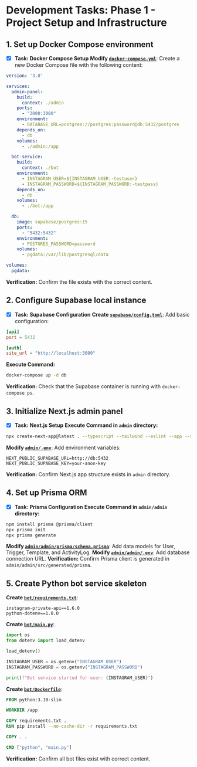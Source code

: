 # Development Tasks: Phase 1 - Project Setup and Infrastructure

## 1. Set up Docker Compose environment
- [x] **Task: Docker Compose Setup**
**Modify [`docker-compose.yml`](docker-compose.yml)**: Create a new Docker Compose file with the following content:
```yaml
version: '3.8'

services:
  admin-panel:
    build: 
      context: ./admin
    ports:
      - "3000:3000"
    environment:
      - DATABASE_URL=postgres://postgres:password@db:5432/postgres
    depends_on:
      - db
    volumes:
      - ./admin:/app

  bot-service:
    build: 
      context: ./bot
    environment:
      - INSTAGRAM_USER=${INSTAGRAM_USER:-testuser}
      - INSTAGRAM_PASSWORD=${INSTAGRAM_PASSWORD:-testpass}
    depends_on:
      - db
    volumes:
      - ./bot:/app

  db:
    image: supabase/postgres:15
    ports:
      - "5432:5432"
    environment:
      - POSTGRES_PASSWORD=password
    volumes:
      - pgdata:/var/lib/postgresql/data

volumes:
  pgdata:
```
**Verification:** Confirm the file exists with the correct content.

## 2. Configure Supabase local instance
- [x] **Task: Supabase Configuration**
**Create [`supabase/config.toml`](supabase/config.toml)**: Add basic configuration:
```toml
[api]
port = 5432

[auth]
site_url = "http://localhost:3000"
```
**Execute Command:** 
```bash
docker-compose up -d db
```
**Verification:** Check that the Supabase container is running with `docker-compose ps`.

## 3. Initialize Next.js admin panel
- [x] **Task: Next.js Setup**
**Execute Command in `admin` directory:**
```bash
npx create-next-app@latest . --typescript --tailwind --eslint --app --src-dir --import-alias "@/*"
```
**Modify [`admin/.env`](admin/.env)**: Add environment variables:
```env
NEXT_PUBLIC_SUPABASE_URL=http://db:5432
NEXT_PUBLIC_SUPABASE_KEY=your-anon-key
```
**Verification:** Confirm Next.js app structure exists in `admin` directory.

## 4. Set up Prisma ORM
- [x] **Task: Prisma Configuration**
**Execute Command in `admin/admin` directory:**
```bash
npm install prisma @prisma/client
npx prisma init
npx prisma generate
```
**Modify [`admin/admin/prisma/schema.prisma`](admin/admin/prisma/schema.prisma)**: Add data models for User, Trigger, Template, and ActivityLog.
**Modify [`admin/admin/.env`](admin/admin/.env)**: Add database connection URL.
**Verification:** Confirm Prisma client is generated in `admin/admin/src/generated/prisma`.

## 5. Create Python bot service skeleton
**Create [`bot/requirements.txt`](bot/requirements.txt)**:
```
instagram-private-api==1.6.0
python-dotenv==1.0.0
```
**Create [`bot/main.py`](bot/main.py)**:
```python
import os
from dotenv import load_dotenv

load_dotenv()

INSTAGRAM_USER = os.getenv("INSTAGRAM_USER")
INSTAGRAM_PASSWORD = os.getenv("INSTAGRAM_PASSWORD")

print(f"Bot service started for user: {INSTAGRAM_USER}")
```
**Create [`bot/Dockerfile`](bot/Dockerfile)**:
```dockerfile
FROM python:3.10-slim

WORKDIR /app

COPY requirements.txt .
RUN pip install --no-cache-dir -r requirements.txt

COPY . .

CMD ["python", "main.py"]
```
**Verification:** Confirm all bot files exist with correct content.